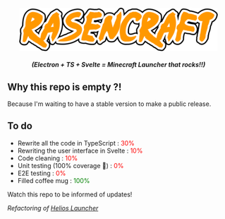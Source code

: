 <p align="center"><img src="logo.svg" width="450" alt="RasenCraft"></p>

<em><h5 align="center">(Electron + TS + Svelte = Minecraft Launcher that rocks!!)</h5></em>

## Why this repo is empty ?!
Because I'm waiting to have a stable version to make a public release.

## To do
- Rewrite all the code in TypeScript : <span style="color:red">30%</span>
- Rewriting the user interface in Svelte : <span style="color:red">10%</span>
- Code cleaning : <span style="color:red">10%</span>
- Unit testing (100% coverage 🤔) : <span style="color:red">0%</span>
- E2E testing : <span style="color:red">0%</span>
- Filled coffee mug : <span style="color:green">100%</span>

Watch this repo to be informed of updates!

<em>Refactoring of [Helios Launcher](https://github.com/dscalzi/HeliosLauncher)</em>
